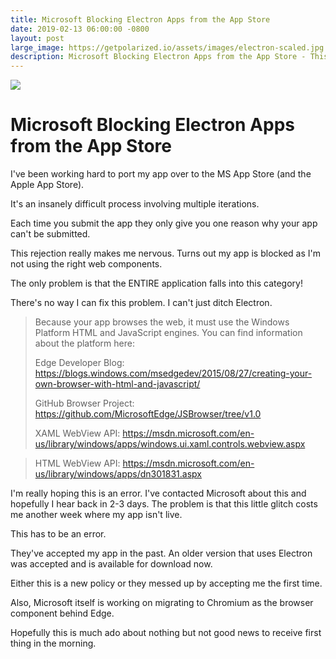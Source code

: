 ```yaml
---
title: Microsoft Blocking Electron Apps from the App Store
date: 2019-02-13 06:00:00 -0800
layout: post
large_image: https://getpolarized.io/assets/images/electron-scaled.jpg
description: Microsoft Blocking Electron Apps from the App Store - This rejection really makes me nervous.  Turns out my app is blocked as I'm not using the right web components.   
---
```


<img class="img-fluid" src="https://getpolarized.io/assets/images/electron-scaled.jpg">

# Microsoft Blocking Electron Apps from the App Store

I've been working hard to port my app over to the MS App Store (and the Apple 
App Store).  

It's an insanely difficult process involving multiple iterations. 

Each time you submit the app they only give you one reason why your app can't be
submitted.

This rejection really makes me nervous.  Turns out my app is blocked as I'm 
not using the right web components.

The only problem is that the ENTIRE application falls into this category!

There's no way I can fix this problem.  I can't just ditch Electron. 

> Because your app browses the web, it must use the Windows Platform HTML and JavaScript engines. You can find information about the platform here:
> 
> Edge Developer Blog: https://blogs.windows.com/msedgedev/2015/08/27/creating-your-own-browser-with-html-and-javascript/
> 
> GitHub Browser Project: https://github.com/MicrosoftEdge/JSBrowser/tree/v1.0
> 
> XAML WebView API: https://msdn.microsoft.com/en-us/library/windows/apps/windows.ui.xaml.controls.webview.aspx

> HTML WebView API: https://msdn.microsoft.com/en-us/library/windows/apps/dn301831.aspx

I'm really hoping this is an error. I've contacted Microsoft about this and
hopefully I hear back in 2-3 days.  The problem is that this little glitch
costs me another week where my app isn't live.

This has to be an error.

They've accepted my app in the past.  An older version that uses Electron was 
accepted and is available for download now.

Either this is a new policy or they messed up by accepting me the first time.

Also, Microsoft itself is working on migrating to Chromium as the browser
component behind Edge. 

Hopefully this is much ado about nothing but not good news to receive first 
thing in the morning. 
